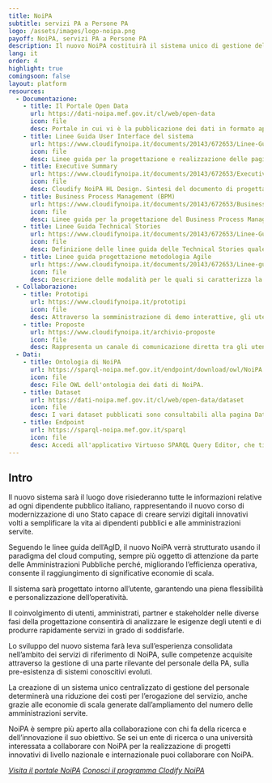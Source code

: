```yaml
---
title: NoiPA
subtitle: servizi PA a Persone PA
logo: /assets/images/logo-noipa.png
payoff: NoiPA, servizi PA a Persone PA
description: Il nuovo NoiPA costituirà il sistema unico di gestione del personale di tutta la Pubblica Amministrazione Italiana, che permetterà di accrescere la quantità e la tipologia dei servizi erogati dall’attuale applicazione, innovandone il modello di erogazione e favorendo un percorso di trasformazione digitale che utilizzi i nuovi paradigmi del cloud e dei big data.
lang: it
order: 4
highlight: true
comingsoon: false
layout: platform
resources:
  - Documentazione:
    - title: Il Portale Open Data
      url: https://dati-noipa.mef.gov.it/cl/web/open-data
      icon: file
      desc: Portale in cui vi è la pubblicazione dei dati in formato aperto, fruibili e riutilizzabili da tutti i cittadini che ne abbiano interesse.
    - title: Linee Guida User Interface del sistema
      url: https://www.cloudifynoipa.it/documents/20143/672653/Linee-Guida-User-Interface-del-sistema/3d52e886-9622-6411-7936-0546880388a3?version=1.0
      icon: file
      desc: Linee guida per la progettazione e realizzazione delle pagine del nuovo sistema NoiPA.
    - title: Executive Summary
      url: https://www.cloudifynoipa.it/documents/20143/672653/Executive-Summary---Cloudify-NoiPA-HL-Design/6e7c9a63-fa47-64d5-7f83-5be2128d4102?version=1.0
      icon: file
      desc: Cloudify NoiPA HL Design. Sintesi del documento di progettazione di alto livello del programma di trasformazione digitale "Cloudify NoiPA".
    - title: Business Process Management (BPM)
      url: https://www.cloudifynoipa.it/documents/20143/672653/Business-Process-Management-(BPM)/79bf3bbc-49ee-0eb5-31cc-4b481201b379?version=1.0
      icon: file
      desc: Linee guida per la progettazione del Business Process Management (BPM). Descrizione dei servizi e definizione degli strumenti di configurazione e personalizzazione dei processi di business.
    - title: Linee Guida Technical Stories
      url: https://www.cloudifynoipa.it/documents/20143/672653/Linee-Guida-Technical-Stories/92d24668-361c-ddac-4814-d738e14374d4?version=1.0
      icon: file
      desc: Definizione delle linee guida delle Technical Stories quale supporto dell’attività di inserimento delle stesse nel sistema di gestione requisiti adottato.
    - title: Linee guida progettazione metodologia Agile
      url: https://www.cloudifynoipa.it/documents/20143/672653/Linee-guida-progettazione-metodologia-Agile/ecd4f47e-582d-9ed2-c5f3-c189bb760c5f?version=1.0
      icon: file
      desc: Descrizione delle modalità per le quali si caratterizza la metodologia di sviluppo Agile all'interno del contesto di Cloudify NoiPA.
  - Collaborazione:
    - title: Prototipi
      url: https://www.cloudifynoipa.it/prototipi
      icon: file
      desc: Attraverso la somministrazione di demo interattive, gli utenti potranno valutare prodotti e servizi digitali, sia pre che post rilascio in produzione, favorendo anche la dissemination di nuovi servizi. Inoltre potranno essere coinvolti campioni selezionati di utenti per le fasi di usability testing, in ottica di co-creation della nuova piattaforma.
    - title: Proposte
      url: https://www.cloudifynoipa.it/archivio-proposte
      icon: file
      desc: Rappresenta un canale di comunicazione diretta tra gli utenti finali del servizio e l’Amministrazione, che consente l’inserimento sulla parte pubblica del portale, di proposte su tematiche legate ai servizi offerti da NoiPA o su nuovi requisiti espressi, creando un ponte digitale tra tutti i livelli coinvolti.
  - Dati:
    - title: Ontologia di NoiPA
      url: https://sparql-noipa.mef.gov.it/endpoint/download/owl/NoiPA.owl
      icon: file
      desc: File OWL dell'ontologia dei dati di NoiPA.
    - title: Dataset
      url: https://dati-noipa.mef.gov.it/cl/web/open-data/dataset
      icon: file
      desc: I vari dataset pubblicati sono consultabili alla pagina Dataset.
    - title: Endpoint
      url: https://sparql-noipa.mef.gov.it/sparql
      icon: file
      desc: Accedi all'applicativo Virtuoso SPARQL Query Editor, che ti permetterà di interrogare i Linked Open Data NOIPA e di scaricare i dati richiesti.
---
```


## Intro
Il nuovo sistema sarà il luogo dove risiederanno tutte le informazioni relative ad ogni dipendente pubblico italiano,
rappresentando il nuovo corso di modernizzazione di uno Stato capace di creare servizi digitali innovativi volti a
semplificare la vita ai dipendenti pubblici e alle amministrazioni servite.

Seguendo le linee guida dell’AgID, il nuovo NoiPA verrà strutturato usando il paradigma del cloud computing, sempre più
oggetto di attenzione da parte delle Amministrazioni Pubbliche perché, migliorando l’efficienza operativa, consente il
raggiungimento di significative economie di scala.

Il sistema sarà progettato intorno all’utente, garantendo una piena flessibilità e personalizzazione dell’operatività.

Il coinvolgimento di utenti, amministrati, partner e stakeholder nelle diverse fasi della progettazione consentirà di 
analizzare le esigenze degli utenti e di produrre rapidamente servizi in grado di soddisfarle.

Lo sviluppo del nuovo sistema farà leva sull’esperienza consolidata nell’ambito dei servizi di riferimento di NoiPA, sulle 
competenze acquisite attraverso la gestione di una parte rilevante del personale della PA, sulla pre-esistenza di sistemi 
conoscitivi evoluti.

La creazione di un sistema unico centralizzato di gestione del personale determinerà una riduzione dei costi per 
l’erogazione del servizio, anche grazie alle economie di scala generate dall’ampliamento del numero delle amministrazioni 
servite.

NoiPA è sempre più aperto alla collaborazione con chi fa della ricerca e dell’innovazione il suo obiettivo.
Se sei un ente di ricerca o una università interessata a collaborare con NoiPA per la realizzazione di progetti innovativi
di livello nazionale e internazionale puoi collaborare con NoiPA.

<a class="btn btn-primary" href="https://noipa.mef.gov.it/"><i class="it-pa" />Visita il portale NoiPA</a>
<a class="btn btn-primary" href="https://www.cloudifynoipa.it"><i class="it-code-circle" />Conosci il programma Clodify NoiPA</a>


